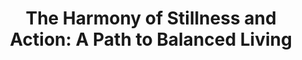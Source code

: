 ---
tags:
- mindfulness
- balance
- personal-growth
- philosophy
- taoism
- productivity
- reflection
time: 78365
title: 'The Harmony of Stillness and Action: A Path to Balanced Living'
image: /assets/img/posts/pasted-image-20241203214844.png
--- 